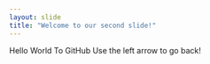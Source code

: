 ```yaml
---
layout: slide
title: "Welcome to our second slide!"
---
```

Hello World To GitHub
Use the left arrow to go back!
